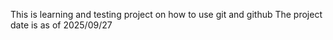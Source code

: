 This is learning and testing project on how to use git and github
The project date is as of 2025/09/27

